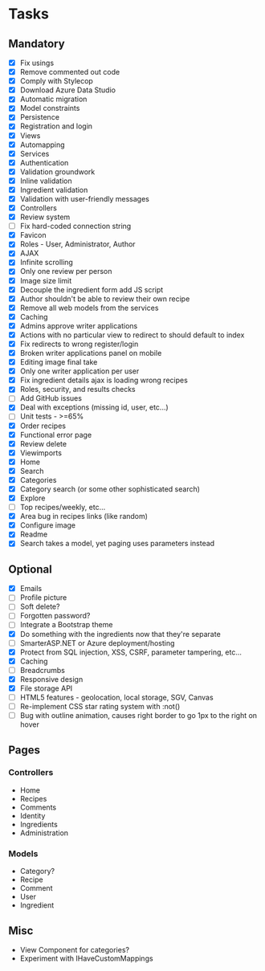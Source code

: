 ﻿# Tasks

## Mandatory

- [x] Fix usings
- [x] Remove commented out code
- [x] Comply with Stylecop
- [x] Download Azure Data Studio
- [x] Automatic migration
- [x] Model constraints
- [x] Persistence
- [x] Registration and login
- [x] Views
- [x] Automapping
- [x] Services
- [x] Authentication
- [x] Validation groundwork
- [x] Inline validation
- [x] Ingredient validation
- [x] Validation with user-friendly messages
- [x] Controllers
- [x] Review system
- [ ] Fix hard-coded connection string
- [x] Favicon
- [x] Roles - User, Administrator, Author
- [x] AJAX
- [x] Infinite scrolling
- [x] Only one review per person
- [x] Image size limit
- [x] Decouple the ingredient form add JS script
- [x] Author shouldn't be able to review their own recipe
- [x] Remove all web models from the services
- [x] Caching
- [x] Admins approve writer applications
- [x] Actions with no particular view to redirect to should default to index
- [x] Fix redirects to wrong register/login
- [x] Broken writer applications panel on mobile
- [x] Editing image final take
- [x] Only one writer application per user
- [x] Fix ingredient details ajax is loading wrong recipes
- [x] Roles, security, and results checks
- [ ] Add GitHub issues
- [x] Deal with exceptions (missing id, user, etc...)
- [ ] Unit tests - >=65%
- [x] Order recipes
- [x] Functional error page
- [x] Review delete
- [x] Viewimports
- [x] Home
- [x] Search
- [x] Categories
- [x] Category search (or some other sophisticated search)
- [x] Explore
- [ ] Top recipes/weekly, etc...
- [x] Area bug in recipes links (like random)
- [x] Configure image
- [x] Readme
- [x] Search takes a model, yet paging uses parameters instead

## Optional

- [x] Emails
- [ ] Profile picture
- [ ] Soft delete?
- [ ] Forgotten password?
- [ ] Integrate a Bootstrap theme
- [x] Do something with the ingredients now that they're separate
- [ ] SmarterASP.NET or Azure deployment/hosting
- [x] Protect from SQL injection, XSS, CSRF, parameter tampering, etc...
- [x] Caching
- [ ] Breadcrumbs
- [x] Responsive design
- [x] File storage API
- [ ] HTML5 features - geolocation, local storage, SGV, Canvas
- [ ] Re-implement CSS star rating system with :not()
- [ ] Bug with outline animation, causes right border to go 1px to the right on hover

## Pages

### Controllers

- Home
- Recipes
- Comments
- Identity
- Ingredients
- Administration

### Models

- Category?
- Recipe
- Comment
- User
- Ingredient

## Misc

- View Component for categories?
- Experiment with IHaveCustomMappings
